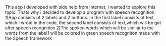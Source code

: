 This app i developed with side help from internet, I wanted to explore this topic. Thats why i decided to develop a program with speech recognition.
1)App consists of 2 labels and 2 buttons. In the first label consists of text, which i wrote in the code, the second label consists of text,which will be got after speech recognition
2)The spoken words which will be similar to the words from the label1 will be colored in green
speech recogniton made with the Speech framework
